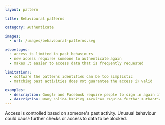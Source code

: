 ```yaml
---
layout: pattern

title: Behavioural patterns

category: Authenticate

images:
  - url: /images/behavioural-patterns.svg

advantages:
  - access is limited to past behaviours
  - new access requires someone to authenticate again
  - makes it easier to access data that is frequently requested

limitations:
  - software the patterns identifies can be too simplistic
  - matching past activities does not guarantee the access is valid

examples:
  - description: Google and Facebook require people to sign in again if they're accessing services from a new location
  - description: Many online banking services require further authentication when transferring money to an account a customer hasn't transferred to before
---
```


Access is controlled based on someone's past activity. Unusual behaviour could cause further checks or access to data to be blocked.
